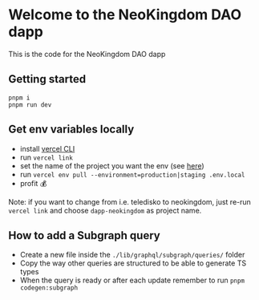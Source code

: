 # Welcome to the NeoKingdom DAO dapp

This is the code for the NeoKingdom DAO dapp

## Getting started

```
pnpm i
pnpm run dev
```

## Get env variables locally

- install [vercel CLI](https://vercel.com/docs/cli)
- run `vercel link`
- set the name of the project you want the env (see [here](https://vercel.com/neokingdom-dao))
- run `vercel env pull --environment=production|staging .env.local`
- profit 💰

Note: if you want to change from i.e. teledisko to neokingdom, just re-run `vercel link` and choose `dapp-neokingdom` as project name.

## How to add a Subgraph query

- Create a new file inside the `./lib/graphql/subgraph/queries/` folder
- Copy the way other queries are structured to be able to generate TS types
- When the query is ready or after each update remember to run `pnpm codegen:subgraph`
